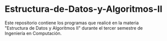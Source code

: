 # Estructura-de-Datos-y-Algoritmos-II
Este repositorio contiene los programas que realicé en la materia "Estructura de Datos y Algoritmos II" durante el tercer semestre de Ingeniería en Computación.
